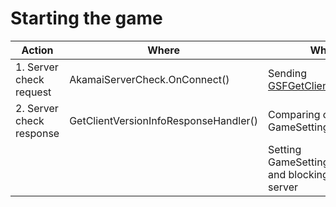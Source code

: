# Starting the game

| Action                   | Where                                 | What happens                                                                  |
| ------------------------ | ------------------------------------- | ----------------------------------------------------------------------------- |
| 1. Server check request  | AkamaiServerCheck.OnConnect()         | Sending [GSFGetClientVersionInfoSvc](../messages/get_client_version_info.md)  |
| 2. Server check response | GetClientVersionInfoResponseHandler() | Comparing clientVersionInfo and GameSettings.clientLocalVersion               |
|                          |                                       | Setting GameSettings.needsUpdate flag and blocking the game if local < server |
